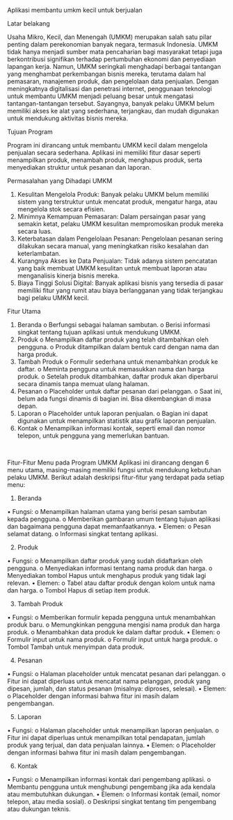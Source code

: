 Aplikasi membantu umkm kecil untuk berjualan

Latar belakang

Usaha Mikro, Kecil, dan Menengah (UMKM) merupakan salah satu pilar penting dalam perekonomian banyak negara, termasuk Indonesia. UMKM tidak hanya menjadi sumber mata pencaharian bagi masyarakat tetapi juga berkontribusi signifikan terhadap pertumbuhan ekonomi dan penyediaan lapangan kerja. Namun, UMKM seringkali menghadapi berbagai tantangan yang menghambat perkembangan bisnis mereka, terutama dalam hal pemasaran, manajemen produk, dan pengelolaan data penjualan.
Dengan meningkatnya digitalisasi dan penetrasi internet, penggunaan teknologi untuk membantu UMKM menjadi peluang besar untuk mengatasi tantangan-tantangan tersebut. Sayangnya, banyak pelaku UMKM belum memiliki akses ke alat yang sederhana, terjangkau, dan mudah digunakan untuk mendukung aktivitas bisnis mereka.

Tujuan Program

Program ini dirancang untuk membantu UMKM kecil dalam mengelola penjualan secara sederhana. Aplikasi ini memiliki fitur dasar seperti menampilkan produk, menambah produk, menghapus produk, serta menyediakan struktur untuk pesanan dan laporan.

Permasalahan yang Dihadapi UMKM
1.	Kesulitan Mengelola Produk: Banyak pelaku UMKM belum memiliki sistem yang terstruktur untuk mencatat produk, mengatur harga, atau mengelola stok secara efisien.
2.	Minimnya Kemampuan Pemasaran: Dalam persaingan pasar yang semakin ketat, pelaku UMKM kesulitan mempromosikan produk mereka secara luas.
3.	Keterbatasan dalam Pengelolaan Pesanan: Pengelolaan pesanan sering dilakukan secara manual, yang meningkatkan risiko kesalahan dan keterlambatan.
4.	Kurangnya Akses ke Data Penjualan: Tidak adanya sistem pencatatan yang baik membuat UMKM kesulitan untuk membuat laporan atau menganalisis kinerja bisnis mereka.
5.	Biaya Tinggi Solusi Digital: Banyak aplikasi bisnis yang tersedia di pasar memiliki fitur yang rumit atau biaya berlangganan yang tidak terjangkau bagi pelaku UMKM kecil.


Fitur Utama
1.	Beranda
o	Berfungsi sebagai halaman sambutan.
o	Berisi informasi singkat tentang tujuan aplikasi untuk mendukung UMKM.
2.	Produk
o	Menampilkan daftar produk yang telah ditambahkan oleh pengguna.
o	Produk ditampilkan dalam bentuk card dengan nama dan harga produk.
3.	Tambah Produk
o	Formulir sederhana untuk menambahkan produk ke daftar.
o	Meminta pengguna untuk memasukkan nama dan harga produk.
o	Setelah produk ditambahkan, daftar produk akan diperbarui secara dinamis tanpa memuat ulang halaman.
4.	Pesanan
o	Placeholder untuk daftar pesanan dari pelanggan.
o	Saat ini, belum ada fungsi dinamis di bagian ini. Bisa dikembangkan di masa depan.
5.	Laporan
o	Placeholder untuk laporan penjualan.
o	Bagian ini dapat digunakan untuk menampilkan statistik atau grafik laporan penjualan.
6.	Kontak
o	Menampilkan informasi kontak, seperti email dan nomor telepon, untuk pengguna yang memerlukan bantuan.

 


Fitur-Fitur Menu pada Program UMKM
Aplikasi ini dirancang dengan 6 menu utama, masing-masing memiliki fungsi untuk mendukung kebutuhan pelaku UMKM. Berikut adalah deskripsi fitur-fitur yang terdapat pada setiap menu:

1. Beranda

•	Fungsi:
o	Menampilkan halaman utama yang berisi pesan sambutan kepada pengguna.
o	Memberikan gambaran umum tentang tujuan aplikasi dan bagaimana pengguna dapat memanfaatkannya.
•	Elemen:
o	Pesan selamat datang.
o	Informasi singkat tentang aplikasi.

2. Produk

•	Fungsi:
o	Menampilkan daftar produk yang sudah didaftarkan oleh pengguna.
o	Menyediakan informasi tentang nama produk dan harga.
o	Menyediakan tombol Hapus untuk menghapus produk yang tidak lagi relevan.
•	Elemen:
o	Tabel atau daftar produk dengan kolom untuk nama dan harga.
o	Tombol Hapus di setiap item produk.

3. Tambah Produk

•	Fungsi:
o	Memberikan formulir kepada pengguna untuk menambahkan produk baru.
o	Memungkinkan pengguna mengisi nama produk dan harga produk.
o	Menambahkan data produk ke dalam daftar produk.
•	Elemen:
o	Formulir input untuk nama produk.
o	Formulir input untuk harga produk.
o	Tombol Tambah untuk menyimpan data produk.

4. Pesanan

•	Fungsi:
o	Halaman placeholder untuk mencatat pesanan dari pelanggan.
o	Fitur ini dapat diperluas untuk mencatat nama pelanggan, produk yang dipesan, jumlah, dan status pesanan (misalnya: diproses, selesai).
•	Elemen:
o	Placeholder dengan informasi bahwa fitur ini masih dalam pengembangan.

5. Laporan

•	Fungsi:
o	Halaman placeholder untuk menampilkan laporan penjualan.
o	Fitur ini dapat diperluas untuk menampilkan total pendapatan, jumlah produk yang terjual, dan data penjualan lainnya.
•	Elemen:
o	Placeholder dengan informasi bahwa fitur ini masih dalam pengembangan.

6. Kontak

•	Fungsi:
o	Menampilkan informasi kontak dari pengembang aplikasi.
o	Membantu pengguna untuk menghubungi pengembang jika ada kendala atau membutuhkan dukungan.
•	Elemen:
o	Informasi kontak (email, nomor telepon, atau media sosial).
o	Deskripsi singkat tentang tim pengembang atau dukungan teknis.

